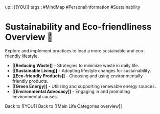 up:: [[YOU]]
tags:: #MindMap #PersonalInformation #Sustainability

# Sustainability and Eco-friendliness Overview 🌱

Explore and implement practices to lead a more sustainable and eco-friendly lifestyle.

- **[[Reducing Waste]]** - Strategies to minimize waste in daily life.
- **[[Sustainable Living]]** - Adopting lifestyle changes for sustainability.
- **[[Eco-friendly Products]]** - Choosing and using environmentally friendly products.
- **[[Green Energy]]** - Utilizing and supporting renewable energy sources.
- **[[Environmental Advocacy]]** - Engaging in and promoting environmental causes.

Back to [[YOU]]
Back to [[Main Life Categories overview]]
